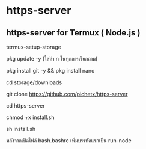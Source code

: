 # https-server
https-server for Termux ( Node.js )
-----------------------------------------------

termux-setup-storage

pkg update -y  (ใส่ค่า n ในทุกการเรียกถาม)

pkg install git -y && pkg install nano

cd storage/downloads

git clone https://github.com/pichetx/https-server

cd https-server

chmod +x install.sh

sh install.sh

หลังจากเปิดไฟล์ bash.bashrc เพิ่มบรรทัดแรกเป็น run-node

